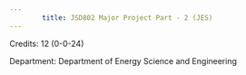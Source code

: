 ```yaml
---
        title: JSD802 Major Project Part - 2 (JES)
---
```

Credits: 12 (0-0-24)

Department: Department of Energy Science and Engineering

